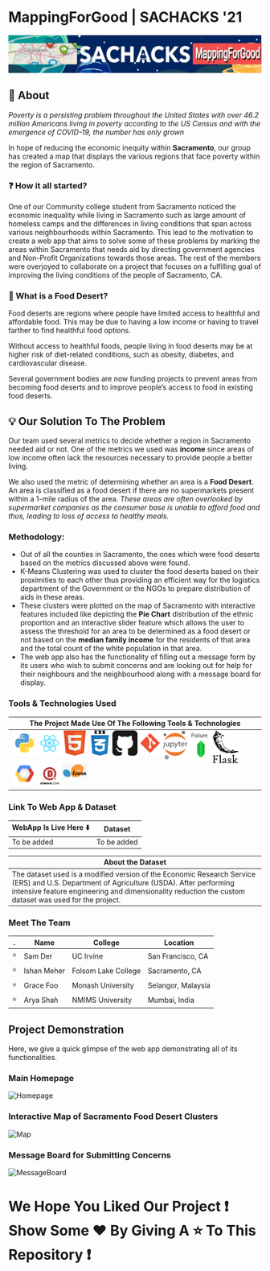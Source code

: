 # MappingForGood | SACHACKS '21

![Project Banner](https://github.com/samderanova/MappingForGood/blob/master/assets/SacHacks%20Banner%20Updated.jpg)

## 📖 About

*Poverty is a persisting problem throughout the United States with over 46.2 million Americans living in poverty according to the US Census and with the emergence of COVID-19, the number has only grown*

In hope of reducing the economic inequity within **Sacramento**, our group has created a map that displays the various regions that face poverty within the region of Sacramento. 

### ❓ How it all started?

One of our Community college student from Sacramento noticed the economic inequality while living in Sacramento such as large amount of homeless camps and the differences in living conditions that span across various neighbourhoods within Sacramento. This lead to the motivation to create a web app that aims to solve some of these problems by marking the areas within Sacramento that needs aid by directing government agencies and Non-Profit Organizations towards those areas. The rest of the members were overjoyed to collaborate on a project that focuses on a fulfilling goal of improving the living conditions of the people of Sacramento, CA.

### 🤔 What is a Food Desert?

Food deserts are regions where people have limited access to healthful and affordable food. This may be due to having a low income or having to travel farther to find healthful food options.

Without access to healthful foods, people living in food deserts may be at higher risk of diet-related conditions, such as obesity, diabetes, and cardiovascular disease.

Several government bodies are now funding projects to prevent areas from becoming food deserts and to improve people’s access to food in existing food deserts.

## 💡 Our Solution To The Problem 

Our team used several metrics to decide whether a region in Sacramento needed aid or not. One of the metrics we used was **income** since areas of low income often lack the resources necessary to provide people a better living. 

We also used the metric of determining whether an area is a **Food Desert**. An area is classified as a food desert if there are no supermarkets present within a 1-mile radius of the area. *These areas are often overlooked by supermarket companies as the consumer base is unable to afford food and thus, leading to loss of access to healthy meals.*

### Methodology:
- Out of all the counties in Sacramento, the ones which were food deserts based on the metrics discussed above were found.
- K-Means Clustering was used to cluster the food deserts based on their proximities to each other thus providing an efficient way for the logistics department of the Government or the NGOs to prepare distribution of aids in these areas.
- These clusters were plotted on the map of Sacramento with interactive features included like depicting the **Pie Chart** distribution of the ethnic proportion and an interactive slider feature which allows the user to assess the threshold for an area to be determined as a food desert or not based on the **median family income** for the residents of that area and the total count of the white population in that area.
- The web app also has the functionality of filling out a message form by its users who wish to submit concerns and are looking out for help for their neighbours and the neighbourhood along with a message board for display.

### Tools & Technologies Used

|The Project Made Use Of The Following Tools & Technologies |
|---------|
|<a><img align="left" alt="Python" width="50px" src="https://github.com/edent/SuperTinyIcons/blob/master/images/svg/python.svg" /></a><a><img align="left" alt="React" width="50px" src="https://github.com/edent/SuperTinyIcons/blob/master/images/svg/react.svg" /></a><a><img align="left" alt="HTML" width="50px" src="https://github.com/edent/SuperTinyIcons/blob/master/images/svg/html5.svg" /></a><a><img align="left" alt="CSS" width="50px" src="https://github.com/samderanova/MappingForGood/blob/master/assets/CSS%20logo.png" /></a><a><img align="left" alt="Github" width="50px" src="https://github.com/edent/SuperTinyIcons/blob/master/images/svg/github.svg" /></a><a><img align="left" alt="Git" width="50px" src="https://github.com/edent/SuperTinyIcons/blob/master/images/svg/git.svg" /></a><a><img align="left" alt="Jupyter" width="50px" src="https://github.com/samderanova/MappingForGood/blob/master/assets/jupyter.jpg" /></a><a><img align="left" alt="Folium" width="50px" src="https://github.com/samderanova/MappingForGood/blob/master/assets/Folium%20Logo.png" /></a><a><img align="left" alt="Flask" width="50px" src="https://github.com/samderanova/MappingForGood/blob/master/assets/flask%20logo.png" /></a><a><img align="left" alt="GCP" width="50px" src="https://github.com/samderanova/MappingForGood/blob/master/assets/GoogleCloudPlatform.jpg" /></a><a><img align="left" alt="Domain.com" width="50px" src="https://github.com/samderanova/MappingForGood/blob/master/assets/Domain.com-Logo.png" /></a><a><img align="left" alt="Scikit" width="50px" src="https://github.com/samderanova/MappingForGood/blob/master/assets/scikit%20logo.png" /></a>


### Link To Web App & Dataset

|WebApp Is Live Here ⬇️|Dataset|
|---|---|
|To be added|To be added|

|About the Dataset|
|-----------------|
|The dataset used is a modified version of the Economic Research Service (ERS) and U.S. Department of Agriculture (USDA). After performing intensive feature engineering and dimensionality reduction the custom dataset was used for the project.|

### Meet The Team

|.|Name|College|Location|
|---|---|---|---|
|⭐|Sam Der|UC Irvine|San Francisco, CA|
|⭐|Ishan Meher|Folsom Lake College|Sacramento, CA|
|⭐|Grace Foo|Monash University|Selangor, Malaysia|
|⭐|Arya Shah|NMIMS University|Mumbai, India|

## Project Demonstration

Here, we give a quick glimpse of the web app demonstrating all of its functionalities.

### Main Homepage

![Homepage](https://github.com/samderanova/MappingForGood/blob/master/assets/HomepageRecording.gif)

### Interactive Map of Sacramento Food Desert Clusters

![Map](https://github.com/samderanova/MappingForGood/blob/master/assets/Map.gif)

### Message Board for Submitting Concerns

![MessageBoard](https://github.com/samderanova/MappingForGood/blob/master/assets/MessageBoard.gif)

# We Hope You Liked Our Project ❗ Show Some ❤️ By Giving A ⭐ To This Repository ❗
 



